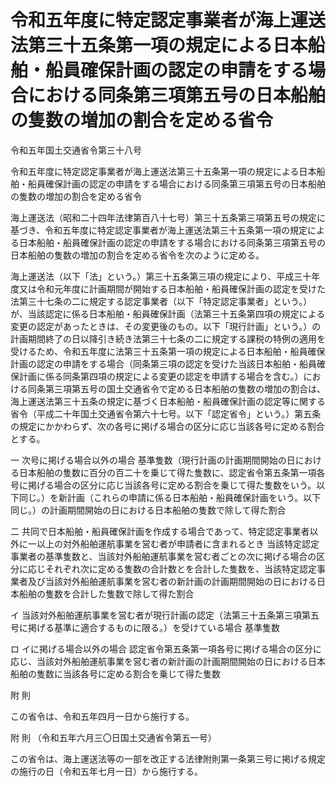 # 令和五年度に特定認定事業者が海上運送法第三十五条第一項の規定による日本船舶・船員確保計画の認定の申請をする場合における同条第三項第五号の日本船舶の隻数の増加の割合を定める省令

令和五年国土交通省令第三十八号

令和五年度に特定認定事業者が海上運送法第三十五条第一項の規定による日本船舶・船員確保計画の認定の申請をする場合における同条第三項第五号の日本船舶の隻数の増加の割合を定める省令

海上運送法（昭和二十四年法律第百八十七号）第三十五条第三項第五号の規定に基づき、令和五年度に特定認定事業者が海上運送法第三十五条第一項の規定による日本船舶・船員確保計画の認定の申請をする場合における同条第三項第五号の日本船舶の隻数の増加の割合を定める省令を次のように定める。

海上運送法（以下「法」という。）第三十五条第三項の規定により、平成三十年度又は令和元年度に計画期間が開始する日本船舶・船員確保計画の認定を受けた法第三十七条の二に規定する認定事業者（以下「特定認定事業者」という。）が、当該認定に係る日本船舶・船員確保計画（法第三十五条第四項の規定による変更の認定があったときは、その変更後のもの。以下「現行計画」という。）の計画期間終了の日以降引き続き法第三十七条の二に規定する課税の特例の適用を受けるため、令和五年度に法第三十五条第一項の規定による日本船舶・船員確保計画の認定の申請をする場合（同条第三項の認定を受けた当該日本船舶・船員確保計画に係る同条第四項の規定による変更の認定を申請する場合を含む。）における同条第三項第五号の国土交通省令で定める日本船舶の隻数の増加の割合は、海上運送法第三十五条の規定に基づく日本船舶・船員確保計画の認定等に関する省令（平成二十年国土交通省令第六十七号。以下「認定省令」という。）第五条の規定にかかわらず、次の各号に掲げる場合の区分に応じ当該各号に定める割合とする。

一 次号に掲げる場合以外の場合 基準隻数（現行計画の計画期間開始の日における日本船舶の隻数に百分の百二十を乗じて得た隻数に、認定省令第五条第一項各号に掲げる場合の区分に応じ当該各号に定める割合を乗じて得た隻数をいう。以下同じ。）を新計画（これらの申請に係る日本船舶・船員確保計画をいう。以下同じ。）の計画期間開始の日における日本船舶の隻数で除して得た割合

二 共同で日本船舶・船員確保計画を作成する場合であって、特定認定事業者以外に一以上の対外船舶運航事業を営む者が申請者に含まれるとき 当該特定認定事業者の基準隻数と、当該対外船舶運航事業を営む者ごとの次に掲げる場合の区分に応じそれぞれ次に定める隻数の合計数とを合計した隻数を、当該特定認定事業者及び当該対外船舶運航事業を営む者の新計画の計画期間開始の日における日本船舶の隻数を合計した隻数で除して得た割合

イ 当該対外船舶運航事業を営む者が現行計画の認定（法第三十五条第三項第五号に掲げる基準に適合するものに限る。）を受けている場合 基準隻数

ロ イに掲げる場合以外の場合 認定省令第五条第一項各号に掲げる場合の区分に応じ、当該対外船舶運航事業を営む者の新計画の計画期間開始の日における日本船舶の隻数に当該各号に定める割合を乗じて得た隻数

附 則

この省令は、令和五年四月一日から施行する。

附 則 （令和五年六月三〇日国土交通省令第五一号）

この省令は、海上運送法等の一部を改正する法律附則第一条第三号に掲げる規定の施行の日（令和五年七月一日）から施行する。
